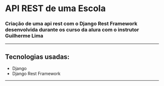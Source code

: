 # **API REST de uma Escola**


### Criação de uma api rest com o Django Rest Framework desenvolvida durante os curso da alura com o instrutor Guilherme Lima

___




## Tecnologias usadas:

* Django
* Django Rest Framework


---




